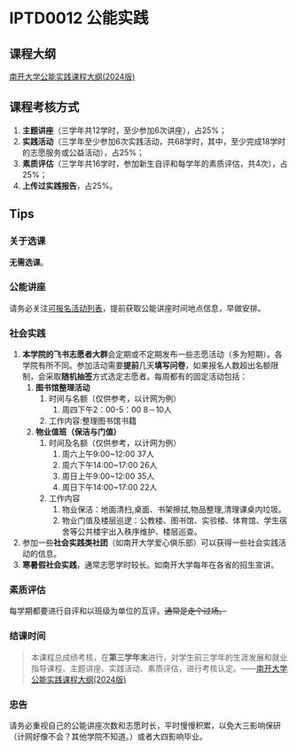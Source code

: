 
# IPTD0012 公能实践

## 课程大纲

[南开大学公能实践课程大纲(2024版)](http://fuxue.nankai.edu.cn/student/daganginfo/id/10.html)

## 课程考核方式

1. **主题讲座**（三学年共12学时，至少参加6次讲座），占25%；
2. **实践活动**（三学年至少参加6次实践活动，共68学时，其中，至少完成18学时的志愿服务或公益活动），占25%；
3. **素质评估**（三学年共16学时，参加新生自评和每学年的素质评估，共4次），占25%；
4. **上传过实践报告**，占25%。

## Tips

### 关于选课

**无需选课**。

### 公能讲座

请务必关注[可报名活动列表](http://fuxue.nankai.edu.cn/student/kbmhd/type/1.html)，提前获取公能讲座时间地点信息，早做安排。

### 社会实践

1. **本学院的飞书志愿者大群**会定期或不定期发布一些志愿活动（多为短期）。各学院有所不同。参加活动需要**提前**几天**填写问卷**，如果报名人数超出名额限制，会采取**随机抽签**方式选定志愿者。每周都有的固定活动包括：
   1. **图书馆整理活动**
      1. 时间与名额（仅供参考，以计网为例）
         1. 周四下午2：00-5：00 8－10人
      2. 工作内容:整理图书馆书籍
   2. **物业值班（保洁与门值）**
      1. 时间及名额（仅供参考，以计网为例）
         1. 周六上午9:00~12:00 37人
         2. 周六下午14:00~17:00 26人
         3. 周日上午9:00~12:00 35人
         4. 周日下午14:00~17:00 22人 
      2. 工作内容
         1. 物业保洁：地面清扫,桌面、书架擦拭,物品整理,清理课桌内垃圾。
         2. 物业门值及楼层巡逻：公教楼、图书馆、实验楼、体育馆、学生宿舍等公共楼宇出入秩序维护、楼层巡查。
2. 参加一些**社会实践类社团**（如南开大学爱心俱乐部）可以获得一些社会实践活动的信息。
3. **寒暑假社会实践**，通常志愿学时较长。如南开大学每年在各省的招生宣讲。

### 素质评估

每学期都要进行自评和以班级为单位的互评。~~通常是走个过场。~~

### 结课时间

>本课程总成绩考核，在**第三学年末**进行，对学生前三学年的生涯发展和就业指导课程、主题讲座、实践活动、素质评估，进行考核认定。——[南开大学公能实践课程大纲(2024版)](http://fuxue.nankai.edu.cn/student/daganginfo/id/10.html)

### 忠告

请务必重视自己的公能讲座次数和志愿时长，平时慢慢积累，以免大三影响保研（计网好像不会？其他学院不知道。）或者大四影响毕业。


